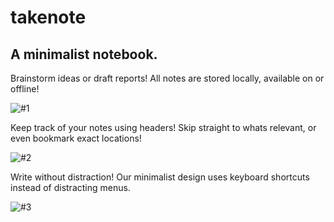 # takenote
A minimalist notebook.
---

Brainstorm ideas or draft reports! All notes are stored locally, available on or offline!

![#1](https://i.imgur.com/CuIYl5F.png)

Keep track of your notes using headers! Skip straight to whats relevant, or even bookmark exact locations!

![#2](https://i.imgur.com/xOBpW7Q.png)

Write without distraction! Our minimalist design uses keyboard shortcuts instead of distracting menus.

![#3](https://i.imgur.com/pkcNncH.png)